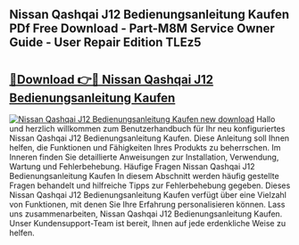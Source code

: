 ## Nissan Qashqai J12 Bedienungsanleitung Kaufen PDf Free Download - Part-M8M Service Owner Guide - User Repair Edition TLEz5

# <h2><a href="http://df5fzi3.blite.top/?on=Nissan+Qashqai+J12+Bedienungsanleitung+Kaufen">🔗Download 👉🔴 Nissan Qashqai J12 Bedienungsanleitung Kaufen</a></h2>

[![Nissan Qashqai J12 Bedienungsanleitung Kaufen new download](https://i.imgur.com/lujVjoI.png)](http://df5fzi3.blite.top/?on=Nissan+Qashqai+J12+Bedienungsanleitung+Kaufen)
Hallo und herzlich willkommen zum Benutzerhandbuch für Ihr neu konfiguriertes Nissan Qashqai J12 Bedienungsanleitung Kaufen. Diese Anleitung soll Ihnen helfen, die Funktionen und Fähigkeiten Ihres Produkts zu beherrschen. Im Inneren finden Sie detaillierte Anweisungen zur Installation, Verwendung, Wartung und Fehlerbehebung. Häufige Fragen Nissan Qashqai J12 Bedienungsanleitung Kaufen In diesem Abschnitt werden häufig gestellte Fragen behandelt und hilfreiche Tipps zur Fehlerbehebung gegeben. Dieses Nissan Qashqai J12 Bedienungsanleitung Kaufen verfügt über eine Vielzahl von Funktionen, mit denen Sie Ihre Erfahrung personalisieren können. Lass uns zusammenarbeiten, Nissan Qashqai J12 Bedienungsanleitung Kaufen. Unser Kundensupport-Team ist bereit, Ihnen auf jede erdenkliche Weise zu helfen.
